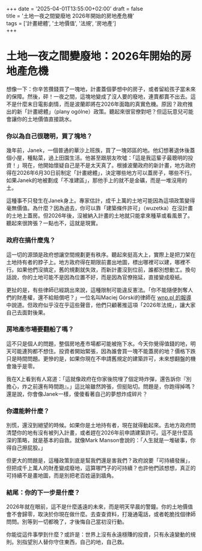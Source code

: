 +++
date = '2025-04-01T13:55:00+02:00'
draft = false  
title = '土地一夜之間變廢地 2026年開始的房地產危機'  
tags = ['計畫總體', '土地價值', '法規', '房地產']  
+++


# 土地一夜之間變廢地：2026年開始的房地產危機

想像一下：你辛苦攢錢買了一塊地，計畫蓋個夢想中的房子，或者留給孩子當未來的保障。然後，砰！一夜之間，這塊地變成了沒人要的廢地，連賣都賣不出去。這不是什麼末日電影劇情，而是波蘭即將在2026年面臨的真實危機。原因？政府推出的新「計畫總體」（plany ogólne）政策。聽起來很官僚對吧？但這玩意兒可能會讓你的土地價值直接跳水。

### 你以為自己很聰明，買了塊地？

幾年前，Janek，一個普通的華沙上班族，買了一塊郊區的地。他幻想著退休後蓋個小屋，種點菜，過上田園生活。他甚至跟朋友吹噓：「這是我這輩子最聰明的投資！」現在，他開始懷疑自己是不是太天真了。根據波蘭政府的新計畫，地方政府得在2026年6月30日前制定「計畫總體」，決定哪些地方可以蓋房子，哪些不行。如果Janek的地被劃成「不准建區」，那他手上的就不是金礦，而是一堆沒用的土。

這種事不只發生在Janek身上。專家估計，成千上萬的土地可能因為這項政策變得毫無價值。為什麼？因為過去，你可以靠「建築條件許可」（wuzetka）在沒計畫的土地上蓋房。但2026年後，沒被納入計畫的土地就只能拿來種草或看風景了。聽起來很誇張？一點也不，這就是現實。

### 政府在搞什麼鬼？

這一切的源頭是政府想讓空間規劃更有秩序。聽起來挺高大上，實際上是把刀架在土地持有者的脖子上。地方政府得在期限前畫出地圖，標出哪裡可以建，哪裡不行。如果他們沒搞定，舊的規劃就失效，而新計畫沒到位前，誰都別想動工。換句話說，你的土地可能不是因為位置不好，而是因為官僚拖延，直接變成廢紙。

更扯的是，有些律師已經跳出來說，這種限制可能違反憲法。「你不能隨便剝奪人們的財產權，還不給賠償吧？」一位名叫Maciej Górski的律師在 [wnp.pl 的報導](https://www.wnp.pl/budownictwo/dzialki-stana-sie-bezwartosciowe-zacznie-sie-w-2026-r,927589.html) 中說道。但政府似乎沒在乎這些聲音，他們只顧著推這項「2026年法規」，讓大家自己去面對後果。

### 房地產市場要翻船了嗎？

這不只是個人的問題，整個房地產市場都可能被拖下水。今天你覺得值錢的地，明天可能連狗都不想住。投資者開始緊張，因為誰會買一塊不能蓋房的地？價格下跌只是時間問題。更慘的是，如果你現在不申請舊規定的建築許可，未來想翻盤的機會幾乎是零。

我在X上看到有人寫道：「這就像政府在你家後院埋了個定時炸彈，還告訴你『別擔心，炸之前還有時間跑』。」這比喻雖然誇張，但挺貼切。問題是，你跑得掉嗎？還是說，你會像Janek一樣，傻傻看著自己的夢想炸成碎片？

### 你還能幹什麼？

別慌，還沒到絕望的時候。如果你是土地持有者，現在就得動起來。去地方政府問清楚你的地有沒有被列入計畫，或者趕在2026年前申請建築許可。這不是什麼高深的策略，就是基本的自救。就像Mark Manson會說的：「人生就是一堆破事，你得自己擦屁股。」

但更大的問題是，這種政策到底是幫我們還是害我們？政府說要「可持續發展」，但把成千上萬人的財產變成廢地，這算哪門子的可持續？也許他們該想想，真正的可持續不是畫地圖，而是別把老百姓逼到牆角。

### 結尾：你的下一步是什麼？

2026年就在眼前，這不是什麼遙遠的未來，而是明天早晨的警鐘。你的土地價值會不會歸零，取決於你現在做什麼。去查查資料，打幾通電話，或者乾脆找個律師問問。別等到一切都晚了，才後悔自己當初沒行動。

你能從這件事學到什麼？或許是：世界上沒有永遠穩賺的投資，只有永遠變動的規則。別指望別人替你守住東西，自己的地，自己救。


